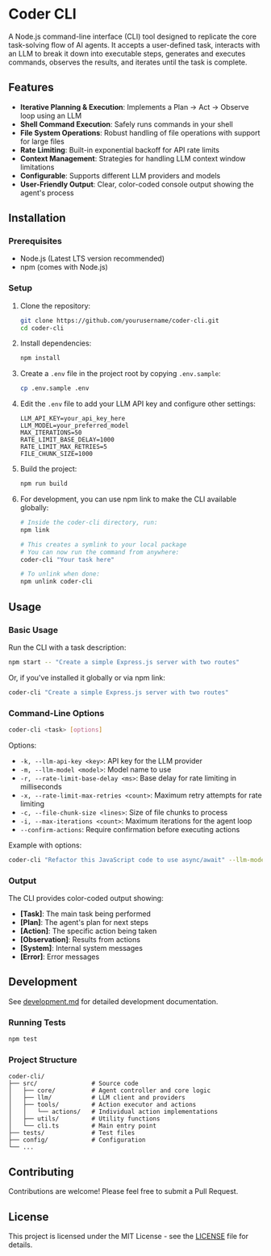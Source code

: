# Coder CLI

A Node.js command-line interface (CLI) tool designed to replicate the core task-solving flow of AI agents. It accepts a user-defined task, interacts with an LLM to break it down into executable steps, generates and executes commands, observes the results, and iterates until the task is complete.

## Features

- **Iterative Planning & Execution**: Implements a Plan → Act → Observe loop using an LLM
- **Shell Command Execution**: Safely runs commands in your shell
- **File System Operations**: Robust handling of file operations with support for large files
- **Rate Limiting**: Built-in exponential backoff for API rate limits
- **Context Management**: Strategies for handling LLM context window limitations
- **Configurable**: Supports different LLM providers and models
- **User-Friendly Output**: Clear, color-coded console output showing the agent's process

## Installation

### Prerequisites

- Node.js (Latest LTS version recommended)
- npm (comes with Node.js)

### Setup

1. Clone the repository:

   ```bash
   git clone https://github.com/yourusername/coder-cli.git
   cd coder-cli
   ```

2. Install dependencies:

   ```bash
   npm install
   ```

3. Create a `.env` file in the project root by copying `.env.sample`:

   ```bash
   cp .env.sample .env
   ```

4. Edit the `.env` file to add your LLM API key and configure other settings:

   ```
   LLM_API_KEY=your_api_key_here
   LLM_MODEL=your_preferred_model
   MAX_ITERATIONS=50
   RATE_LIMIT_BASE_DELAY=1000
   RATE_LIMIT_MAX_RETRIES=5
   FILE_CHUNK_SIZE=1000
   ```

5. Build the project:

   ```bash
   npm run build
   ```

6. For development, you can use npm link to make the CLI available globally:

   ```bash
   # Inside the coder-cli directory, run:
   npm link

   # This creates a symlink to your local package
   # You can now run the command from anywhere:
   coder-cli "Your task here"

   # To unlink when done:
   npm unlink coder-cli
   ```

## Usage

### Basic Usage

Run the CLI with a task description:

```bash
npm start -- "Create a simple Express.js server with two routes"
```

Or, if you've installed it globally or via npm link:

```bash
coder-cli "Create a simple Express.js server with two routes"
```

### Command-Line Options

```bash
coder-cli <task> [options]
```

Options:

- `-k, --llm-api-key <key>`: API key for the LLM provider
- `-m, --llm-model <model>`: Model name to use
- `-r, --rate-limit-base-delay <ms>`: Base delay for rate limiting in milliseconds
- `-x, --rate-limit-max-retries <count>`: Maximum retry attempts for rate limiting
- `-c, --file-chunk-size <lines>`: Size of file chunks to process
- `-i, --max-iterations <count>`: Maximum iterations for the agent loop
- `--confirm-actions`: Require confirmation before executing actions

Example with options:

```bash
coder-cli "Refactor this JavaScript code to use async/await" --llm-model "gpt-4" --max-iterations 30 --confirm-actions
```

### Output

The CLI provides color-coded output showing:

- **[Task]**: The main task being performed
- **[Plan]**: The agent's plan for next steps
- **[Action]**: The specific action being taken
- **[Observation]**: Results from actions
- **[System]**: Internal system messages
- **[Error]**: Error messages

## Development

See [development.md](development.md) for detailed development documentation.

### Running Tests

```bash
npm test
```

### Project Structure

```
coder-cli/
├── src/               # Source code
│   ├── core/          # Agent controller and core logic
│   ├── llm/           # LLM client and providers
│   ├── tools/         # Action executor and actions
│   │   └── actions/   # Individual action implementations
│   ├── utils/         # Utility functions
│   └── cli.ts         # Main entry point
├── tests/             # Test files
├── config/            # Configuration
└── ...
```

## Contributing

Contributions are welcome! Please feel free to submit a Pull Request.

## License

This project is licensed under the MIT License - see the [LICENSE](LICENSE) file for details.
